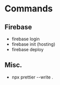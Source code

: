 # Commands

## Firebase

- firebase login
- firebase init (hosting)
- firebase deploy

## Misc.

- npx prettier --write .
